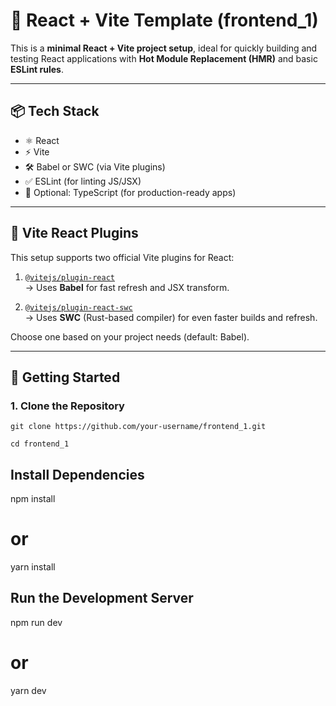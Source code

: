 # 🚀 React + Vite Template (frontend_1)

This is a **minimal React + Vite project setup**, ideal for quickly building and testing React applications with **Hot Module Replacement (HMR)** and basic **ESLint rules**.

---

## 📦 Tech Stack

- ⚛️ React
- ⚡ Vite
- 🛠️ Babel or SWC (via Vite plugins)
- ✅ ESLint (for linting JS/JSX)
- 🎯 Optional: TypeScript (for production-ready apps)

---

## 🔌 Vite React Plugins

This setup supports two official Vite plugins for React:

1. [`@vitejs/plugin-react`](https://github.com/vitejs/vite-plugin-react)  
   → Uses **Babel** for fast refresh and JSX transform.

2. [`@vitejs/plugin-react-swc`](https://github.com/vitejs/vite-plugin-react-swc)  
   → Uses **SWC** (Rust-based compiler) for even faster builds and refresh.
   

Choose one based on your project needs (default: Babel).

---

## 🚀 Getting Started

### 1. Clone the Repository

```
git clone https://github.com/your-username/frontend_1.git

cd frontend_1
```

## Install Dependencies

npm install
# or
yarn install


## Run the Development Server

npm run dev
# or
yarn dev

